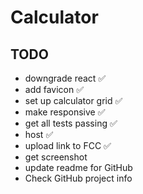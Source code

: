 # Calculator

## TODO

- downgrade react ✅
- add favicon ✅
- set up calculator grid ✅
- make responsive ✅
- get all tests passing ✅
- host ✅
- upload link to FCC ✅
- get screenshot
- update readme for GitHub
- Check GitHub project info
